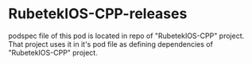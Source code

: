 # RubetekIOS-CPP-releases

podspec file of this pod is located in repo of "RubetekIOS-CPP" project. That project uses it in it's pod file as defining dependencies of "RubetekIOS-CPP" project.